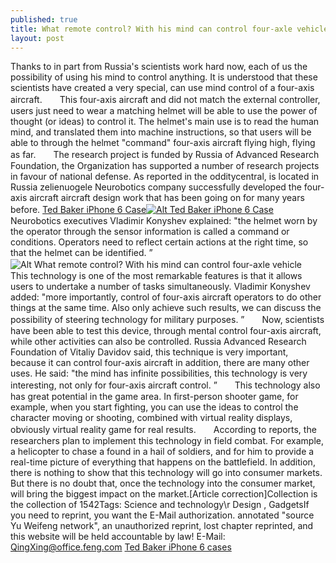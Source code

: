 ```yaml
---
published: true
title: What remote control? With his mind can control four-axle vehicle
layout: post
---
```

Thanks to in part from Russia\'s scientists work hard now, each of us the possibility of using his mind to control anything. It is understood that these scientists have created a very special, can use mind control of a four-axis aircraft.　　This four-axis aircraft and did not match the external controller, users just need to wear a matching helmet will be able to use the power of thought (or ideas) to control it. The helmet\'s main use is to read the human mind, and translated them into machine instructions, so that users will be able to through the helmet \"command\" four-axis aircraft flying high, flying as far.　　The research project is funded by Russia of Advanced Research Foundation, the Organization has supported a number of research projects in favour of national defense. As reported in the odditycentral, is located in Russia zelienuogele Neurobotics company successfully developed the four-axis aircraft aircraft design work that has been going on for many years before. [Ted Baker iPhone 6 Case](http://www.nodcase.com/ted-baker-iphone-6-case-birdie-4-7-p-4066.html)[![Alt Ted Baker iPhone 6 Case](http://www.nodcase.com/images/large/i6/ted_baker_i6225_lrg.jpg)](http://www.nodcase.com/ted-baker-iphone-6-case-birdie-4-7-p-4066.html)　　Neurobotics executives Vladimir Konyshev explained: \"the helmet worn by the operator through the sensor information is called a command or conditions. Operators need to reflect certain actions at the right time, so that the helmet can be identified. ”![Alt What remote control? With his mind can control four-axle vehicle](https://c2.staticflickr.com/6/5712/23847088342_5c04f6e5b0_z.jpg)　　This technology is one of the most remarkable features is that it allows users to undertake a number of tasks simultaneously. Vladimir Konyshev added: \"more importantly, control of four-axis aircraft operators to do other things at the same time. Also only achieve such results, we can discuss the possibility of steering technology for military purposes. ”　　Now, scientists have been able to test this device, through mental control four-axis aircraft, while other activities can also be controlled. Russia Advanced Research Foundation of Vitaliy Davidov said, this technique is very important, because it can control four-axis aircraft in addition, there are many other uses. He said: \"the mind has infinite possibilities, this technology is very interesting, not only for four-axis aircraft control. ”　　This technology also has great potential in the game area. In first-person shooter game, for example, when you start fighting, you can use the ideas to control the character moving or shooting, combined with virtual reality displays, obviously virtual reality game for real results.　　According to reports, the researchers plan to implement this technology in field combat. For example, a helicopter to chase a found in a hail of soldiers, and for him to provide a real-time picture of everything that happens on the battlefield. In addition, there is nothing to show that this technology will go into consumer markets. But there is no doubt that, once the technology into the consumer market, will bring the biggest impact on the market.[Article correction]Collection is the collection of 1542Tags: Science and technology\r Design , GadgetsIf you need to reprint, you want the E-Mail authorization. annotated \"source Yu Weifeng network\", an unauthorized reprint, lost chapter reprinted, and this website will be held accountable by law! E-Mail: QingXing@office.feng.com [Ted Baker iPhone 6 cases](http://yuttawan.sourceforge.net/MjY0QUIgLQTed-Baker-London-Leather-Leather)
